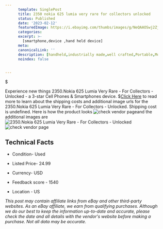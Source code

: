 ```yaml
---
      template: SinglePost
      title: 2350 nokia 625 lumia very rare for collectors unlocked
      status: Published
      date: '2023-02-12'
      featuredImage: https://i.ebayimg.com/thumbs/images/g/NeQAAOSwj2Zj5Y-j/s-l225.jpg
      categories: 
      excerpt: >-
        [smartphone,device ,hand held device]
      meta:
      canonicalLink: ''
      description: [handheld,industrially made,well crafted,Portable,Mobile,Compact,Convenient,Lightweight,Maneuverable,Man-portable,Miniature,Carriable,Hand-held,Light,Holdable,Transportable,Mobile device,Pocket-sized,On-the-go,Wireless,Cordless,Compact size,Convenient size, smartphone,device ,hand held device]
      noindex: false
      
        
---
```

$

Experience new things 2350.Nokia 625 Lumia Very Rare - For Collectors - Unlocked - a 3-star Cell Phones & Smartphones device.
$[Click Here](https://www.ebay.com/itm/165931540318?hash=item26a24a5f5e%3Ag%3ANeQAAOSwj2Zj5Y-j&mkevt=1&mkcid=1&mkrid=711-53200-19255-0&campid=%253CePNCampaignId%253E&customid=%253CreferenceId%253E&toolid=10049) to read more to learn about the shipping costs and additional image urls for the 2350.Nokia 625 Lumia Very Rare - For Collectors - Unlocked. Shipping cost is undefined. Here is how the product looks ![check vendor page](https://i.ebayimg.com/thumbs/images/g/NeQAAOSwj2Zj5Y-j/s-l225.jpg)and the additional images are![2350.Nokia 625 Lumia Very Rare - For Collectors - Unlocked](https://i.ebayimg.com/images/g/NeQAAOSwj2Zj5Y-j/s-l1600.jpg)![check vendor page](https://origin-galleryplus.ebayimg.com/ws/web/165931540318_2_0_1/225x225.jpg,https://origin-galleryplus.ebayimg.com/ws/web/165931540318_3_0_1/225x225.jpg,https://origin-galleryplus.ebayimg.com/ws/web/165931540318_4_0_1/225x225.jpg,https://origin-galleryplus.ebayimg.com/ws/web/165931540318_5_0_1/225x225.jpg,https://origin-galleryplus.ebayimg.com/ws/web/165931540318_6_0_1/225x225.jpg)



 ## Technical Facts 



     
      

 - Condition- Used 


      

 - Listed Price- 24.99 


      

 - Currency- USD 


      

 - Feedback score - 1540 


      

 - Location - US 


      
      

 *_This post may contain affiliate links from eBay and other third-party websites. As an eBay affiliate, we earn from qualifying purchases. Although we do our best to keep the information up-to-date and accurate, please check the date and all details with the vendor's website before making a purchase. Not all data may be accurate._*






